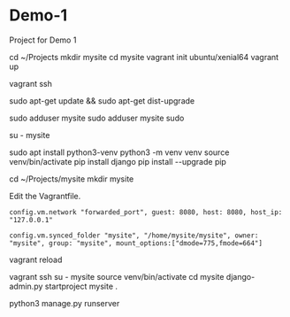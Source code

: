 # Demo-1
Project for Demo 1


cd ~/Projects
mkdir mysite
cd mysite
vagrant init ubuntu/xenial64
vagrant up

vagrant ssh


sudo apt-get update && sudo apt-get dist-upgrade


sudo adduser mysite
sudo adduser mysite sudo

su - mysite


sudo apt install python3-venv
python3 -m venv venv
source venv/bin/activate
pip install django
pip install --upgrade pip



cd ~/Projects/mysite
mkdir mysite

Edit the Vagrantfile.


    config.vm.network "forwarded_port", guest: 8080, host: 8080, host_ip: "127.0.0.1"
    
    config.vm.synced_folder "mysite", "/home/mysite/mysite", owner: "mysite", group: "mysite", mount_options:["dmode=775,fmode=664"]
    
    
vagrant reload

vagrant ssh
su - mysite
source venv/bin/activate
cd mysite
django-admin.py startproject mysite .


python3 manage.py runserver